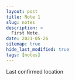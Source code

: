 ```yaml
---
layout: post
title: Note 1
slug: notes
description: >
  First Note.
date: 2021-05-26
sitemap: true
hide_last_modified: true
tags: [notes]
---
```


Last confirmed location
